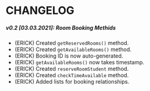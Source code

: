 # CHANGELOG

##### v0.2 [03.03.2021]: Room Booking Methids
* (ERICK) Created `getReservedRooms()` method.
* (ERICK) Created `getAvailableRooms()` method.
* (ERICK) Booking ID is now auto-generated.
* (ERICK) `getAvailableRooms()` now takes timestamp.
* (ERICK) Created `reserveRoomStudent` method.
* (ERICK) Created `checkTimeAvailable` method.
* (ERICK) Added lists for booking relationships.
